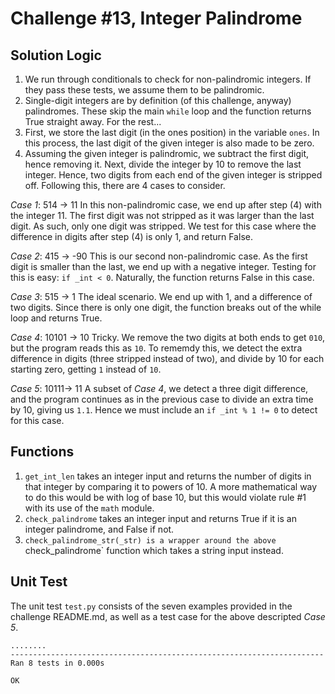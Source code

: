 # Challenge #13, Integer Palindrome

## Solution Logic

1. We run through conditionals to check for non-palindromic integers. If they pass these tests, we assume them to be palindromic.
2. Single-digit integers are by definition (of this challenge, anyway) palindromes. These skip the main `while` loop and the function returns True straight away. For the rest...
3. First, we store the last digit (in the ones position) in the variable `ones`. In this process, the last digit of the given integer is also made to be zero.
4. Assuming the given integer is palindromic, we subtract the first digit, hence removing it. Next, divide the integer by 10 to remove the last integer. Hence, two digits from each end of the given integer is stripped off. Following this, there are 4 cases to consider.

_Case 1_: 514 -> 11
In this non-palindromic case, we end up after step (4) with the integer 11. The first digit was not stripped as it was larger than the last digit. As such, only one digit was stripped. We test for this case where the difference in digits after step (4) is only 1, and return False.

_Case 2_: 415 -> -90
This is our second non-palindromic case. As the first digit is smaller than the last, we end up with a negative integer. Testing for this is easy: `if _int < 0`. Naturally, the function returns False in this case.

_Case 3_: 515 -> 1
The ideal scenario. We end up with 1, and a difference of two digits. Since there is only one digit, the function breaks out of the while loop and returns True.

_Case 4_: 10101 -> 10
Tricky. We remove the two digits at both ends to get `010`, but the program reads this as `10`. To rememdy this, we detect the extra difference in digits (three stripped instead of two), and divide by 10 for each starting zero, getting `1` instead of `10`.

_Case 5_: 10111-> 11
A subset of _Case 4_, we detect a three digit difference, and the program continues as in the previous case to divide an extra time by 10, giving us `1.1`. Hence we must include an `if _int % 1 != 0` to detect for this case.

## Functions

1. `get_int_len` takes an integer input and returns the number of digits in that integer by comparing it to powers of 10. A more mathematical way to do this would be with log of base 10, but this would violate rule #1 with its use of the `math` module.
2. `check_palindrome` takes an integer input and returns True if it is an integer palindrome, and False if not.
3. `check_palindrome_str(_str) is a wrapper around the above `check_palindrome` function which takes a string input instead.


## Unit Test

The unit test `test.py` consists of the seven examples provided in the challenge README.md, as well as a test case for the above descripted _Case 5_.

```
........
----------------------------------------------------------------------
Ran 8 tests in 0.000s

OK
```

